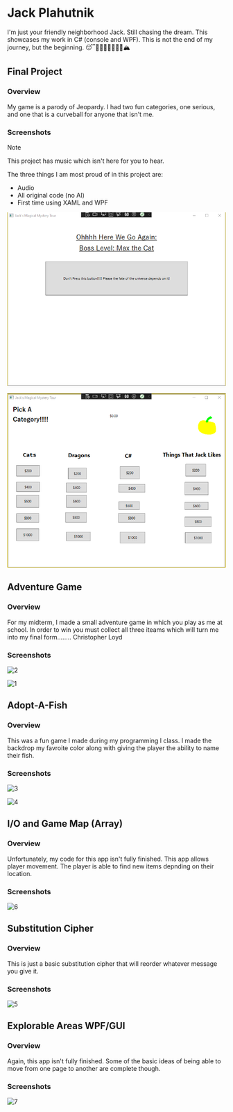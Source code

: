 # Jack Plahutnik
I'm just your friendly neighborhood Jack. Still chasing the dream.  This showcases my work in C# (console and WPF). This is not the end of my journey, but the beginning. 😴💭💤🧚‍♀️🧞‍♂️🦄🏔️
## Final Project

### Overview
My game is a parody of Jeopardy. I had two fun categories, one serious, and one that is a curveball for anyone that isn't me. 
### Screenshots
> [!NOTE]
> This project has music which isn't here for you to hear.

The three things I am most proud of in this project are:
* Audio
* All original code (no AI)
* First time using XAML and WPF

![Screenshot of final project intial screen](https://github.com/actionjack117/actionjack117.gitub.io/blob/main/Final%20Project%2001.png)


![Screenshot of final project with topic choices](https://github.com/actionjack117/actionjack117.gitub.io/blob/main/Final%20Project%2002.png)

## Adventure Game

### Overview
For my midterm, I made a small adventure game in which you play as me at school. In order to win you must collect all three iteams which will turn me into my final form........ Christopher Loyd
### Screenshots
![2](https://github.com/user-attachments/assets/f4723fed-4d28-416e-ad2b-ec34a4ff9412)

![1](https://github.com/user-attachments/assets/0fa4fced-56a8-4089-a3c2-a090f24ed412)

## Adopt-A-Fish

### Overview
This was a fun game I made during my programming I class. I made the backdrop my favroite color along with giving the player the ability to name their fish. 
### Screenshots
![3](https://github.com/user-attachments/assets/16a74ec9-df65-4041-9e10-7389440aa18c)

![4](https://github.com/user-attachments/assets/4638ec50-b826-484d-90ab-fe5cb1242eb1)

## I/O and Game Map (Array)

### Overview
Unfortunately, my code for this app isn't fully finished. This app allows player movement. The player is able to find new items depnding on their location.
### Screenshots
![6](https://github.com/user-attachments/assets/84d99ab8-f211-42d7-9f78-dbbe32f1e73a)

## Substitution Cipher

### Overview
This is just a basic substitution cipher that will reorder whatever message you give it.
### Screenshots
![5](https://github.com/user-attachments/assets/593042c2-e464-49db-ac96-4e0edb4552f7)
## Explorable Areas WPF/GUI

### Overview
Again, this app isn't fully finished. Some of the basic ideas of being able to move from one page to another are complete though. 
### Screenshots
![7](https://github.com/user-attachments/assets/5f610a79-5811-4d59-b02f-cf4e4a723f01)
